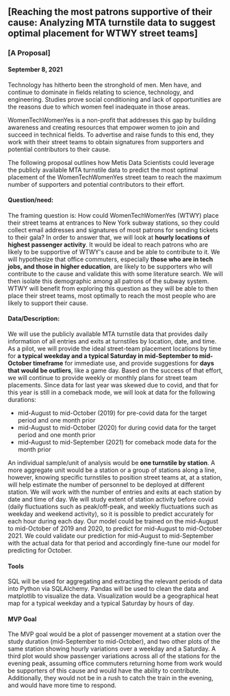 ## [Reaching the most patrons supportive of their cause: Analyzing MTA turnstile data to suggest optimal placement for WTWY street teams]

### [A Proposal]
#### September 8, 2021

Technology has hitherto been the stronghold of men. Men have, and continue to dominate in fields relating to science, technology, and engineering. Studies prove social conditioning and lack of opportunities are the reasons due to which women feel inadequate in those areas. 

WomenTechWomenYes is a non-profit that addresses this gap by building awareness and creating resources that empower women to join and succeed in technical fields. To advertise and raise funds to this end, they work with their street teams to obtain signatures from supporters and potential contributors to their cause. 

The following proposal outlines how Metis Data Scientists could leverage the publicly available MTA turnstile data to predict the most optimal placement of the WomenTechWomenYes street team to reach the maximum number of supporters and potential contributors to their effort. 

#### Question/need:
The framing question is: How could WomenTechWomenYes (WTWY) place their street teams at entrances to New York subway stations, so they could collect email addresses and signatures of most patrons for sending tickets to their gala? In order to answer that, we will look at **hourly locations of highest passenger activity**. It would be ideal to reach patrons who are likely to be supportive of WTWY's cause and be able to contribute to it. We will hypothesize that office commuters, especially **those who are in tech jobs, and those in higher education**, are likely to be supporters who will contribute to the cause and validate this with some literature search. We will then isolate this demographic among all patrons of the subway system. 
WTWY will benefit from exploring this question as they will be able to then place their street teams, most optimally to reach the most people who are likely to support their cause. 

#### Data/Description:
We will use the publicly available MTA turnstile data that provides daily information of all entries and exits at turnstiles by location, date, and time. As a pilot, we will provide the ideal street-team placement locations by time for **a typical weekday and a typical Saturday in mid-September to mid-October timeframe** for immediate use, and provide suggestions for **days that would be outliers**, like a game day. Based on the success of that effort, we will continue to provide weekly or monthly plans for street team placements. 
Since data for last year was skewed due to covid, and that for this year is still in a comeback mode, we will look at data for the following durations:
* mid-August to mid-October (2019) for pre-covid data for the target period and one month prior
* mid-August to mid-October (2020) for during covid data for the target period and one month prior
* mid-August to mid-September (2021) for comeback mode data for the month prior

An individual sample/unit of analysis would be **one turnstile by station**. A more aggregate unit would be a station or a group of stations along a line, however, knowing specific turnstiles to position street teams at, at a station, will help estimate the number of personnel to be deployed at different station. We will work with the number of entries and exits at each station by date and time of day. 
We will study extent of station activity before covid (daily fluctuations such as peak/off-peak, and weekly fluctuations such as weekday and weekend activity), so it is possible to predict accurately for each hour during each day. Our model could be trained on the mid-August to mid-October of 2019 and 2020, to predict for mid-August to mid-October 2021. We could validate our prediction for mid-August to mid-September with the actual data for that period and accordingly fine-tune our model for predicting for October. 

#### Tools
SQL will be used for aggregating and extracting the relevant periods of data into Python via SQLAlchemy. Pandas will be used to clean the data and matplotlib to visualize the data. Visualization would be a geographical heat map for a typical weekday and a typical Saturday by hours of day. 

#### MVP Goal
The MVP goal would be a plot of passenger movement at a station over the study duration (mid-September to mid-October), and two other plots of the same station showing hourly variations over a weekday and a Saturday. A third plot would show passenger variations across all of the stations for the evening peak, assuming office commuters returning home from work would be supporters of this cause and would have the ability to contribute. Additionally, they would not be in a rush to catch the train in the evening, and would have more time to respond. 




